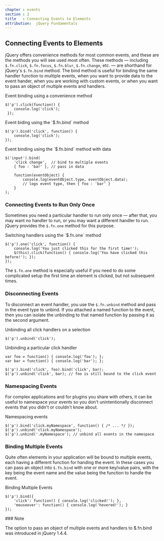 ```yaml
---
chapter : events
section : 2
title   : Connecting Events to Elements
attribution:  jQuery Fundamentals
---
```

## Connecting Events to Elements

jQuery offers convenience methods for most common events, and these are the
methods you will see used most often.  These methods — including `$.fn.click`,
`$.fn.focus`, `$.fn.blur`, `$.fn.change`, etc. — are shorthand for jQuery's
`$.fn.bind` method.  The bind method is useful for binding the same handler
function to multiple events, when you want to provide data to the event hander,
when you are working with custom events, or when you want to pass an object of
multiple events and handlers.

<div class="example" markdown="1">
Event binding using a convenience method

    $('p').click(function() {
        console.log('click');
     });
</div>

<div class="example" markdown="1">
Event biding using the `$.fn.bind` method

    $('p').bind('click', function() {
        console.log('click');
    });
</div>

<div class="example" markdown="1">
Event binding using the `$.fn.bind` method with data

    $('input').bind(
        'click change',  // bind to multiple events
        { foo : 'bar' }, // pass in data

        function(eventObject) {
            console.log(eventObject.type, eventObject.data);
            // logs event type, then { foo : 'bar' }
        }
    );
</div>

### Connecting Events to Run Only Once

Sometimes you need a particular handler to run only once — after that, you may
want no handler to run, or you may want a different handler to run.  jQuery
provides the `$.fn.one` method for this purpose.

<div class="example" markdown="1">
Switching handlers using the `$.fn.one` method

    $('p').one('click', function() {
        console.log('You just clicked this for the first time!');
        $(this).click(function() { console.log('You have clicked this before!'); });
    });
</div>

The `$.fn.one` method is especially useful if you need to do some complicated
setup the first time an element is clicked, but not subsequent times.

### Disconnecting Events

To disconnect an event handler, you use the `$.fn.unbind` method and pass in
the event type to unbind.  If you attached a named function to the event, then
you can isolate the unbinding to that named function by passing it as the
second argument.

<div class="example" markdown="1">
Unbinding all click handlers on a selection

    $('p').unbind('click');
</div>

<div class="example" markdown="1">
Unbinding a particular click handler

    var foo = function() { console.log('foo'); };
    var bar = function() { console.log('bar'); };

    $('p').bind('click', foo).bind('click', bar);
    $('p').unbind('click', bar); // foo is still bound to the click event
</div>

### Namespacing Events

For complex applications and for plugins you share with others, it can be
useful to namespace your events so you don't unintentionally disconnect events
that you didn't or couldn't know about.

<div class="example" markdown="1">
Namespacing events

    $('p').bind('click.myNamespace', function() { /* ... */ });
    $('p').unbind('click.myNamespace');
    $('p').unbind('.myNamespace'); // unbind all events in the namespace
</div>

### Binding Multiple Events

Quite often elements in your application will be bound to multiple events, each
having a different function for handing the event.  In these cases you can pass
an object into `$.fn.bind` with one or more key/value pairs, with the key being
the event name and the value being the function to handle the event.

<div class="example" markdown="1">
Binding Multiple Events

    $('p').bind({
    	'click': function() { console.log('clicked!'); },
    	'mouseover': function() { console.log('hovered!'); }
    });
</div>

<div class="note" markdown="1">
### Note

The option to pass an object of multiple events and handlers to $.fn.bind was
introduced in jQuery 1.4.4.
</div>

